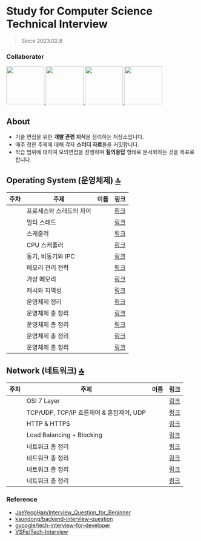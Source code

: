 # Study for Computer Science Technical Interview
> Since 2023.02.8

### Collaborator
<p>
<a href="https://github.com/SeungJun">
  <img src="https://github.com/SeungJun.png" width="100">
</a>
<a href="https://github.com/jinsikghong">
  <img src="https://github.com/jinsikghong.png" width="100">
</a>
<a href="https://github.com/yoojinjangjang">
  <img src="https://github.com/yoojinjangjang.png" width="100">
</a>
<a href="https://github.com/glon_J">
  <img src="https://github.com/glon_J.png" width="100">
</a>
</p>

## About
- 기술 면접을 위한 **개발 관련 지식**을 정리하는 저장소입니다.
- 매주 정한 주제에 대해 각자 **스터디 자료**들을 커밋합니다.
- 학습 범위에 대하여 모의면접을 진행하며 **질의응답** 형태로 문서화하는 것을 목표로 합니다.

## Operating System (운영체제) [🔝](#about)
|주차|주제|이름|링크|
|------|---|-----|------|
||프로세스와 스레드의 차이||[링크]()|
||멀티 스레드||[링크]()|
||스케줄러||[링크]()|
||CPU 스케줄러||[링크]()|
||동기, 비동기와 IPC||[링크]()|
||메모리 관리 전략||[링크]()|
||가상 메모리||[링크]()|
||캐시와 지역성||[링크]()|
||운영체제 정리||[링크]()|
||운영체제 총 정리||[링크]()|
||운영체제 총 정리||[링크]()|
||운영체제 총 정리||[링크]()|
||운영체제 총 정리||[링크]()|

## Network (네트워크) [🔝](#about)
|주차|주제|이름|링크|
|------|---|-----|------|
||OSI 7 Layer||[링크]()|
||TCP/UDP, TCP/IP 흐름제어 & 혼잡제어, UDP||[링크]()|
||HTTP & HTTPS ||[링크]()|
||Load Balancing + Blocking ||[링크]()|
||네트워크 총 정리||[링크]()|
||네트워크 총 정리||[링크]()|
||네트워크 총 정리||[링크]()|
||네트워크 총 정리||[링크]()|


### Reference
- [JaeYeopHan/Interview_Question_for_Beginner](https://github.com/JaeYeopHan/Interview_Question_for_Beginner)
- [ksundong/backend-interview-question](https://github.com/ksundong/backend-interview-question)
- [gyoogle/tech-interview-for-developer](https://github.com/gyoogle/tech-interview-for-developer)
- [VSFe/Tech-Interview](https://github.com/VSFe/Tech-Interview)
